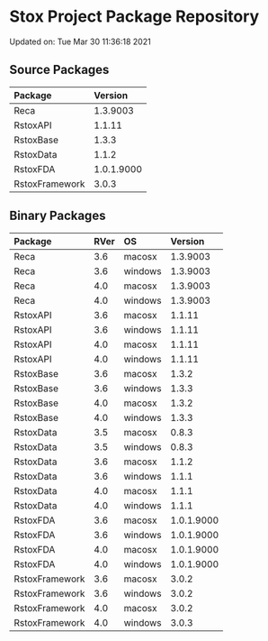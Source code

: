 # Stox Project Package Repository


Updated on: Tue Mar 30 11:36:18 2021
## Source Packages

|Package        |Version    |
|:--------------|:----------|
|Reca           |1.3.9003   |
|RstoxAPI       |1.1.11     |
|RstoxBase      |1.3.3      |
|RstoxData      |1.1.2      |
|RstoxFDA       |1.0.1.9000 |
|RstoxFramework |3.0.3      |

## Binary Packages

|Package        |RVer |OS      |Version    |
|:--------------|:----|:-------|:----------|
|Reca           |3.6  |macosx  |1.3.9003   |
|Reca           |3.6  |windows |1.3.9003   |
|Reca           |4.0  |macosx  |1.3.9003   |
|Reca           |4.0  |windows |1.3.9003   |
|RstoxAPI       |3.6  |macosx  |1.1.11     |
|RstoxAPI       |3.6  |windows |1.1.11     |
|RstoxAPI       |4.0  |macosx  |1.1.11     |
|RstoxAPI       |4.0  |windows |1.1.11     |
|RstoxBase      |3.6  |macosx  |1.3.2      |
|RstoxBase      |3.6  |windows |1.3.3      |
|RstoxBase      |4.0  |macosx  |1.3.2      |
|RstoxBase      |4.0  |windows |1.3.3      |
|RstoxData      |3.5  |macosx  |0.8.3      |
|RstoxData      |3.5  |windows |0.8.3      |
|RstoxData      |3.6  |macosx  |1.1.2      |
|RstoxData      |3.6  |windows |1.1.1      |
|RstoxData      |4.0  |macosx  |1.1.1      |
|RstoxData      |4.0  |windows |1.1.1      |
|RstoxFDA       |3.6  |macosx  |1.0.1.9000 |
|RstoxFDA       |3.6  |windows |1.0.1.9000 |
|RstoxFDA       |4.0  |macosx  |1.0.1.9000 |
|RstoxFDA       |4.0  |windows |1.0.1.9000 |
|RstoxFramework |3.6  |macosx  |3.0.2      |
|RstoxFramework |3.6  |windows |3.0.2      |
|RstoxFramework |4.0  |macosx  |3.0.2      |
|RstoxFramework |4.0  |windows |3.0.3      |
